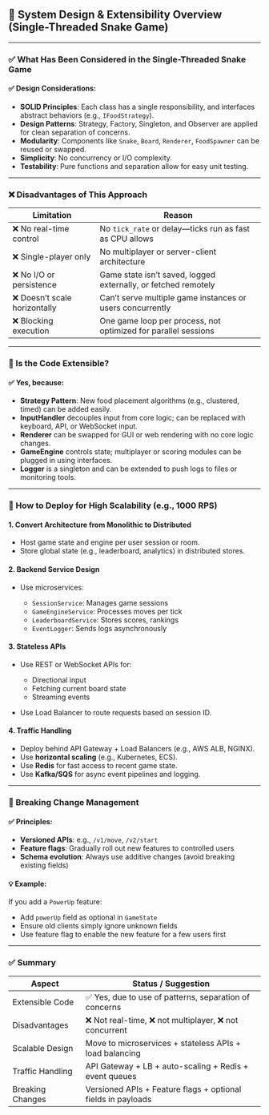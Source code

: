 ## 📘 System Design & Extensibility Overview (Single-Threaded Snake Game)

---

### ✅ What Has Been Considered in the Single-Threaded Snake Game

#### ✅ Design Considerations:

* **SOLID Principles**: Each class has a single responsibility, and interfaces abstract behaviors (e.g., `IFoodStrategy`).
* **Design Patterns**: Strategy, Factory, Singleton, and Observer are applied for clean separation of concerns.
* **Modularity**: Components like `Snake`, `Board`, `Renderer`, `FoodSpawner` can be reused or swapped.
* **Simplicity**: No concurrency or I/O complexity.
* **Testability**: Pure functions and separation allow for easy unit testing.

---

### ❌ Disadvantages of This Approach

| Limitation                   | Reason                                                         |
| ---------------------------- | -------------------------------------------------------------- |
| ❌ No real-time control       | No `tick_rate` or delay—ticks run as fast as CPU allows        |
| ❌ Single-player only         | No multiplayer or server-client architecture                   |
| ❌ No I/O or persistence      | Game state isn’t saved, logged externally, or fetched remotely |
| ❌ Doesn’t scale horizontally | Can’t serve multiple game instances or users concurrently      |
| ❌ Blocking execution         | One game loop per process, not optimized for parallel sessions |

---

### 🔄 Is the Code Extensible?

#### ✅ Yes, because:

* **Strategy Pattern**: New food placement algorithms (e.g., clustered, timed) can be added easily.
* **InputHandler** decouples input from core logic; can be replaced with keyboard, API, or WebSocket input.
* **Renderer** can be swapped for GUI or web rendering with no core logic changes.
* **GameEngine** controls state; multiplayer or scoring modules can be plugged in using interfaces.
* **Logger** is a singleton and can be extended to push logs to files or monitoring tools.

---

### 🚀 How to Deploy for High Scalability (e.g., 1000 RPS)

#### 1. Convert Architecture from Monolithic to Distributed

* Host game state and engine per user session or room.
* Store global state (e.g., leaderboard, analytics) in distributed stores.

#### 2. Backend Service Design

* Use microservices:

  * `SessionService`: Manages game sessions
  * `GameEngineService`: Processes moves per tick
  * `LeaderboardService`: Stores scores, rankings
  * `EventLogger`: Sends logs asynchronously

#### 3. Stateless APIs

* Use REST or WebSocket APIs for:

  * Directional input
  * Fetching current board state
  * Streaming events
* Use Load Balancer to route requests based on session ID.

#### 4. Traffic Handling

* Deploy behind API Gateway + Load Balancers (e.g., AWS ALB, NGINX).
* Use **horizontal scaling** (e.g., Kubernetes, ECS).
* Use **Redis** for fast access to recent game state.
* Use **Kafka/SQS** for async event pipelines and logging.

---

### 🔐 Breaking Change Management

#### ✅ Principles:

* **Versioned APIs**: e.g., `/v1/move`, `/v2/start`
* **Feature flags**: Gradually roll out new features to controlled users
* **Schema evolution**: Always use additive changes (avoid breaking existing fields)

#### 💡 Example:

If you add a `PowerUp` feature:

* Add `powerUp` field as optional in `GameState`
* Ensure old clients simply ignore unknown fields
* Use feature flag to enable the new feature for a few users first

---

### ✅ Summary

| Aspect           | Status / Suggestion                                          |
| ---------------- | ------------------------------------------------------------ |
| Extensible Code  | ✅ Yes, due to use of patterns, separation of concerns        |
| Disadvantages    | ❌ Not real-time, ❌ not multiplayer, ❌ not concurrent         |
| Scalable Design  | Move to microservices + stateless APIs + load balancing      |
| Traffic Handling | API Gateway + LB + auto-scaling + Redis + event queues       |
| Breaking Changes | Versioned APIs + Feature flags + optional fields in payloads |
